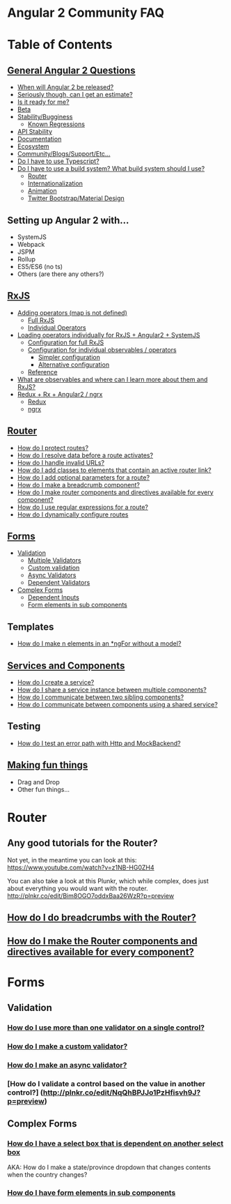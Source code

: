 # Angular 2 Community FAQ

# Table of Contents

## [General Angular 2 Questions](angular2readiness.md)
- [When will Angular 2 be released?](angular2readiness.md#when-will-angular-2-be-released)
- [Seriously though, can I get an estimate?](angular2readiness.md#seriously-though-can-i-get-an-estimate)
- [Is it ready for me?](angular2readiness.md#is-it-ready-for-me)
- [Beta](angular2readiness.md#beta)
- [Stability/Bugginess](angular2readiness.md#stabilitybugginess)
    - [Known Regressions](angular2readiness.md#known-regressions)
- [API Stability](angular2readiness.md#api-stability)
- [Documentation](angular2readiness.md#documentation)
- [Ecosystem](angular2readiness.md#ecosystem)
- [Community/Blogs/Support/Etc...](angular2readiness.md#communityblogssupportetc)
- [Do I have to use Typescript?](angular2readiness.md#do-i-have-to-use-typescript)
- [Do I have to use a build system? What build system should I use?](angular2readiness.md#do-i-have-to-use-a-build-system-what-build-system-should-i-use)
    - [Router](angular2readiness.md#router)
    - [Internationalization](angular2readiness.md#internationalization)
    - [Animation](angular2readiness.md#animation)
    - [Twitter Bootstrap/Material Design](angular2readiness.md#twitter-bootstrapmaterial-design)

## Setting up Angular 2 with...
   - SystemJS
   - Webpack
   - JSPM
   - Rollup
   - ES5/ES6 (no ts)
   - Others (are there any others?)

## [RxJS](rxjs.md)
- [Adding operators (map is not defined)](rxjs.md#adding-operatorsobservables-map-is-not-defined)
    - [Full RxJS](rxjs.md#full-rxjs)
    - [Individual Operators](rxjs.md#individual-operators)
- [Loading operators individually for RxJS + Angular2 + SystemJS](rxjs.md#loading-operators-individually-for-rxjs--angular2--systemjs)
    - [Configuration for full RxJS](rxjs.md#configuration-for-full-rxjs)
    - [Configuration for individual observables / operators](rxjs.md#configuration-for-individual-observables--operators)
        - [Simpler configuration](rxjs.md#simpler-configuration)
        - [Alternative configuration](rxjs.md#alternative-configuration)
    - [Reference](rxjs.md#reference)
- [What are observables and where can I learn more about them and RxJS?](rxjs.md#what-are-observables-and-where-can-i-learn-more-about-them-and-rxjs)
- [Redux + Rx + Angular2 / ngrx](rxjs.md#redux--rx--angular2--ngrx)
    - [Redux](rxjs.md#redux)
    - [ngrx](rxjs.md#ngrx)

## [Router](router.md)
- [How do I protect routes?](router.md#protecting-routes)
- [How do I resolve data before a route activates?](router.md#resolving-route-data)
- [How do I handle invalid URLs?](router.md#handling-invalid-urls)
- [How do I add classes to elements that contain an active router link?](router.md#adding-classes-to-elements-containing-active-router-links)
- [How do I add optional parameters for a route?](router.md#optional-parameters)
- [How do I make a breadcrumb component?](router.md#breadcrumb-component)
- [How do I make router components and directives available for every component?](router.md#global-router-directives)
- [How do I use regular expressions for a route?](router.md#router-regex-serializer)
- [How do I dynamically configure routes](router.md#router-dynamic-config)

## [Forms](#forms-1)  
- [Validation](#validation)
    - [Multiple Validators](#how-do-i-use-more-than-one-validator-on-a-single-control)
    - [Custom validation](#how-do-i-make-a-custom-validator)
    - [Async Validators](#how-do-i-make-an-async-validator)
    - [Dependent Validators](#how-do-i-validate-a-control-based-on-the-value-in-another-control)
- [Complex Forms](#complex-forms)
    - [Dependent Inputs](#how-do-i-have-a-select-box-that-is-dependent-on-another-select-box)
    - [Form elements in sub components](#how-do-i-have-form-elements-in-sub-components)

## Templates
- [How do I make n elements in an *ngFor without a model?](https://plnkr.co/edit/FTPFoylc8s8pEiVRMoB9?p=preview)

## [Services and Components](services.md)
- [How do I create a service?](services.md#how-do-i-create-a-service)
- [How do I share a service instance between multiple components?](services.md#how-do-i-share-a-service-instance-between-multiple-components)
- [How do I communicate between two sibling components?](services.md#how-do-i-communicate-between-two-sibling-components)
- [How do I communicate between components using a shared service?](services.md#how-do-i-communicate-between-components-using-a-shared-service)

## Testing
- [How do I test an error path with Http and MockBackend?](testing-http-services.md)

## [Making fun things](cool_stuff.md)
- Drag and Drop
- Other fun things...


# Router

## Any good tutorials for the Router?
Not yet, in the meantime you can look at this: https://www.youtube.com/watch?v=z1NB-HG0ZH4

You can also take a look at this Plunkr, which while complex, does just about everything you would want with the router. http://plnkr.co/edit/Bim8OGO7oddxBaa26WzR?p=preview

## [How do I do breadcrumbs with the Router?](http://plnkr.co/edit/4cw2fPv3vX36v5Lu9Dnq?p=preview)

## [How do I make the Router components and directives available for every component?](http://plnkr.co/edit/FmMBasgv1rC1Qs6sJTMA?p=preview)

# Forms

## Validation

### [How do I use more than one validator on a single control?](https://plnkr.co/edit/5yO4HviXD7xIgMQQ8WKs?p=preview)

### [How do I make a custom validator?](https://plnkr.co/edit/5yO4HviXD7xIgMQQ8WKs?p=preview)

### [How do I make an async validator?](http://plnkr.co/edit/vlzDapiOgVWLNqltEbGb?p=preview)

### [How do I validate a control based on the value in another control?] (http://plnkr.co/edit/NqQhBPJJo1PzHfisvh9J?p=preview)

## Complex Forms

### [How do I have a select box that is dependent on another select box](http://plnkr.co/edit/VTCKxH82XVy6XswaiKbg?p=preview)

AKA: How do I make a state/province dropdown that changes contents when the country changes?

### [How do I have form elements in sub components](https://plnkr.co/edit/awfs0HGLkJOd6qdY8rhF?p=preview)
